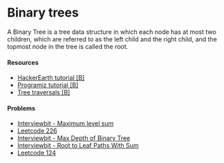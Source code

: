 # Binary trees

A Binary Tree is a tree data structure in which each node has at most two children, which are referred to as the left child and the right child, and the topmost node in the tree is called the root.

#### Resources
* [HackerEarth tutorial [B]](https://www.hackerearth.com/practice/data-structures/trees/binary-and-nary-trees/tutorial/)
* [Programiz tutorial [B]](https://www.programiz.com/dsa/binary-tree)
* [Tree traversals [B]](https://www.tutorialspoint.com/data_structures_algorithms/tree_traversal.htm)

#### Problems
* [Interviewbit - Maximum level sum](https://www.interviewbit.com/problems/maximum-level-sum/)
* [Leetcode 226](https://leetcode.com/problems/invert-binary-tree/)
* [Interviewbit - Max Depth of Binary Tree](https://www.interviewbit.com/problems/max-depth-of-binary-tree/)
* [Interviewbit - Root to Leaf Paths With Sum](https://www.interviewbit.com/problems/root-to-leaf-paths-with-sum/)
* [Leetcode 124](https://leetcode.com/problems/binary-tree-maximum-path-sum/)